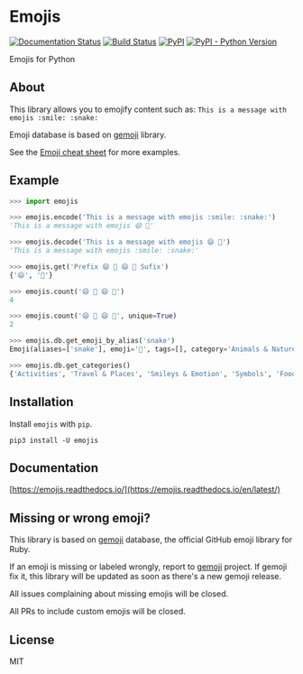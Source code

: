 # Emojis

[![Documentation Status](https://readthedocs.org/projects/emojis/badge/?version=latest)](https://emojis.readthedocs.io/en/latest/?badge=latest)
[![Build Status](https://travis-ci.org/alexandrevicenzi/emojis.svg?branch=master)](https://travis-ci.org/alexandrevicenzi/emojis)
[![PyPI](https://img.shields.io/pypi/v/emojis.svg)](https://pypi.org/project/emojis/)
[![PyPI - Python Version](https://img.shields.io/pypi/pyversions/emojis.svg)](https://pypi.org/project/emojis/)

Emojis for Python

## About

This library allows you to emojify content such as: `This is a message with emojis :smile: :snake:`

Emoji database is based on [gemoji](https://github.com/github/gemoji) library.

See the [Emoji cheat sheet](http://www.emoji-cheat-sheet.com/) for more examples.

## Example

```python
>>> import emojis

>>> emojis.encode('This is a message with emojis :smile: :snake:')
'This is a message with emojis 😄 🐍'

>>> emojis.decode('This is a message with emojis 😄 🐍')
'This is a message with emojis :smile: :snake:'

>>> emojis.get('Prefix 😄 🐍 😄 🐍 Sufix')
{'😄', '🐍'}

>>> emojis.count('😄 🐍 😄 🐍')
4

>>> emojis.count('😄 🐍 😄 🐍', unique=True)
2

>>> emojis.db.get_emoji_by_alias('snake')
Emoji(aliases=['snake'], emoji='🐍', tags=[], category='Animals & Nature', unicode_version='6.0')

>>> emojis.db.get_categories()
{'Activities', 'Travel & Places', 'Smileys & Emotion', 'Symbols', 'Food & Drink', 'Animals & Nature', 'People & Body', 'Objects', 'Flags'}
```

## Installation

Install `emojis` with `pip`.

`pip3 install -U emojis`

## Documentation

[https://emojis.readthedocs.io/](https://emojis.readthedocs.io/en/latest/)

## Missing or wrong emoji?

This library is based on [gemoji](https://github.com/github/gemoji) database, the official GitHub emoji library for Ruby.

If an emoji is missing or labeled wrongly, report to [gemoji](https://github.com/github/gemoji) project.
If gemoji fix it, this library will be updated as soon as there's a new gemoji release.

All issues complaining about missing emojis will be closed.

All PRs to include custom emojis will be closed.

## License

MIT
